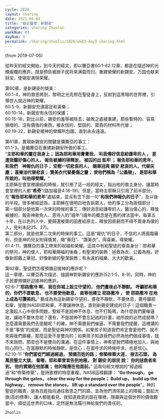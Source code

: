 ```yaml
---
cycle: 2020
layout: sharing
date: 2021-08-04
title: "每日靈修：新錫安"
categories: sharing Zhuolin
weekNum: 83
dayNum: 3
permalink: /sharing/zhuolin/2020/wk83-day3-sharing.html
--- 
```

(from 2019-07-05)

從昨天的經文開始，到今天的經文，即以賽亞書60:1-62:12章，都是在描述神的光輝燦爛的應許，就是预告被掳子民将来满载而归，重建榮耀的新錫安。万国也献来财宝，使锡安满得荣耀。  

第60章，是新錫安的榮美：    
60:1-4，神的救恩將到，黎明之光先照在聖徒身上，反射到這黑暗的世界裡，引領世人就近神的榮耀。    
60:5-9，新錫安充滿富足和喜樂；    
60:10-14，新錫安有永恆的保護；    
60:15-18，對比以前，錫安的羞辱被除去，破敗之處被重建，那些暫時的、容易損壞的、沒有價值的東西，被永恆的、堅固的、寶貴的材料所代替；    
60:19-22，新錫安被神的榮耀所包圍，直到永永遠遠。  

第61章，實現新錫安的關鍵是彌賽亞的事工：    
61:1-3，是彌賽亞在重建新錫安所做的事工。    
“**主耶和華的靈在我身上； 因為耶和華用膏膏我， 叫我傳好信息給謙卑的人 ， 差遣我醫好傷心的人， 報告被擄的得釋放， 被囚的出 監牢 ； 報告耶和華的恩年，    
和我們　神報仇的日子； 安慰一切悲哀的人， 賜華冠與 錫安 悲哀的人，代替灰塵； 喜樂油代替悲哀； 贊美衣代替憂傷之靈； 使他們稱為「公義樹」， 是耶和華所栽的，叫他得榮耀。**"    
主耶穌在會堂裡讀經的時候，就引用了這一段的經文，指出他的救主身分，讓當時會堂裡的人都“**希奇**”(路加福音4:18-19)。但是，當時主耶穌只引用了前半部分，在“**報告耶和華的恩年**”處結束，並沒有念下面一句“**和我們神報仇的日子**”，及以後的半段。很多解經認為，主耶穌在很明白地告訴眾人，他的事工分為兩個部分：    
第一個部分是他第一次來的時候的事工：傳好消息給謙卑的人，醫治傷心的，釋放被擄的，報告神赦免人、恩待人的“禧年”(禧年的概念是在舊約律法當中，每第五十年，在以色列人中，要歸還被賣的田產給原主，釋放因貧窮而不得不賣身為僕的人，見利未記25、27)。    
第二部分，就是他第二次來的時候的事工。這是“報仇”的日子，不信的人將面臨審判，但是神的兒女則得獎賞，賜“華冠”、“讚美衣”，得喜樂，得榮耀。    
61:4-11，彌賽亞的事工帶來的祝福和榮耀。這其中有給聖徒的尊貴身分：耶和華的祭司，神的僕人，耶和華賜福的後裔；有聖潔的裝飾：拯救為衣、公義為袍，好像新郎戴上華冠，好像新娘的聖潔裝飾；有永遠的福樂、大大的歡喜。  

第62章，聖徒們怎樣預備迎接神的應許呢？    
這一章裡，以賽亞再次描述、強調神對新錫安的應許(52:1-5，8-9)。同時，神的子民要預備好迎接神的應許。    
62:6-7“**耶路撒冷 啊， 我在你城上設立守望的， 他們晝夜必不靜默。 呼籲耶和華的，你們不要歇息， 也不要使他歇息， 直等他建立 耶路撒冷 ， 使 耶路撒冷 在地上成為可讚美的。**” 要成為為這新錫安守望的，晝夜不靜默，不要休息，要呼籲耶和華，提醒(NASB)耶和華，不要讓神休息，直到新錫安建成的日子！這個職責一定激起人心中很多問題，聖經不是說神不休息、也不打盹嗎，為什麼我們要催逼祂，讓祂不要休息呢？還有，不是說神不會忘記祂的計畫，祂所說的必然成就嗎？怎麼還需要我們去提醒呢？的確，神不需要我們催逼，不需要我們提醒，這裡講的不是“事情”的成就，而是聖徒與神的關係。如果孩子知道我們肯定會愛他們，就不來與我們廝纏，那麼這愛不是雙向的；如果孩子知道我們必然為他們做成事情，就不來詢問，那麼也不是雙向的溝通。在這件事情上，神希望我們積極地加入，與祂同心同行。在當靜默的時候靜默，是信心；在當呼求的時候呼求，也是信心。    
62:10-11 “**你們當從門經過經過， 預備百姓的路； 修築修築大道， 撿去石頭， 為萬民豎立大旗， 看哪，耶和華曾宣告到地極， 對 錫安 的居民 說： 你的拯救者來到。 他的賞賜在他那裏； 他的報應在他面前。**” 這兩句經文裡說的“經過經過”和“修築修築”，是詩歌裡的特意重複，NASB這樣翻譯： “**Go through， go through the gates， clear the way for the people； Build up， build up the highway， remove the stones， lift up a standard over the people**”。神的聖徒的職責，是為百姓指向通往救恩之門的路，並為他們清除路上的障礙；豎起大旗(高的標準)，讓人都能看見，就知道救恩的路在哪裡。隱藏與這個世界的價值觀當中，順從這世界的口味，定然是無法履行神給我們的責任的。  

`Zhuolin`  
